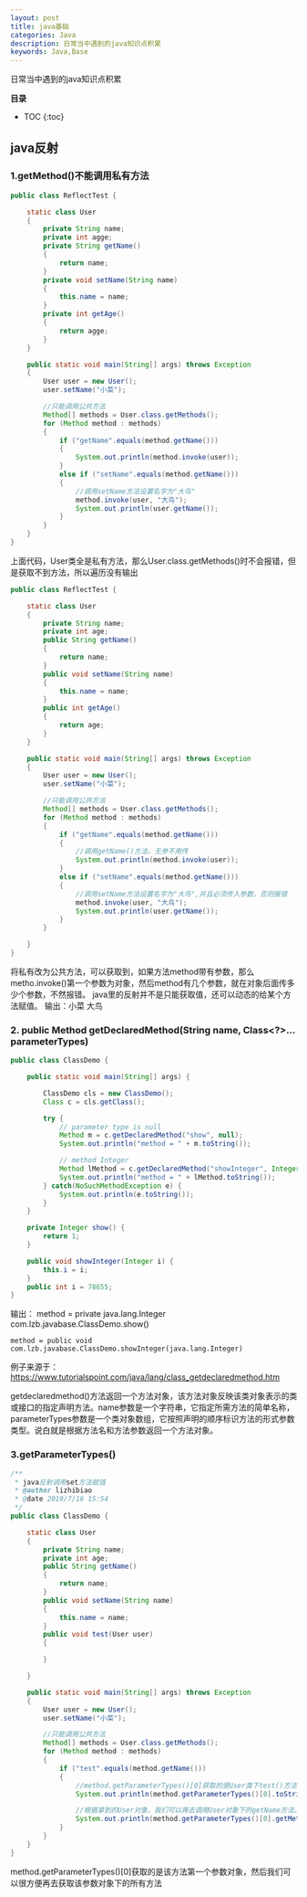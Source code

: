 ```yaml
---
layout: post
title: java基础
categories: Java
description: 日常当中遇到的java知识点积累
keywords: Java,Base
---
```


日常当中遇到的java知识点积累



**目录**

* TOC
{:toc}

## java反射

### 1.getMethod()不能调用私有方法

```java
public class ReflectTest {

    static class User
    {
        private String name;
        private int agge;
        private String getName()
        {
            return name;
        }
        private void setName(String name)
        {
            this.name = name;
        }
        private int getAge()
        {
            return agge;
        }
    }

    public static void main(String[] args) throws Exception
    {
        User user = new User();
        user.setName("小菜");

        //只能调用公共方法
        Method[] methods = User.class.getMethods();
        for (Method method : methods)
        {
            if ("getName".equals(method.getName()))
            {
                System.out.println(method.invoke(user));
            }
            else if ("setName".equals(method.getName()))
            {
                //调用setName方法设置名字为"大鸟"
                method.invoke(user, "大鸟");
                System.out.println(user.getName());
            }
        }
    }
}
```
上面代码，User类全是私有方法，那么User.class.getMethods()时不会报错，但是获取不到方法，所以遍历没有输出

```java
public class ReflectTest {

    static class User
    {
        private String name;
        private int age;
        public String getName()
        {
            return name;
        }
        public void setName(String name)
        {
            this.name = name;
        }
        public int getAge()
        {
            return age;
        }
    }

    public static void main(String[] args) throws Exception
    {
        User user = new User();
        user.setName("小菜");

        //只能调用公共方法
        Method[] methods = User.class.getMethods();
        for (Method method : methods)
        {
            if ("getName".equals(method.getName()))
            {
                //调用getName()方法，无参不用传
                System.out.println(method.invoke(user));
            }
            else if ("setName".equals(method.getName()))
            {
                //调用setName方法设置名字为"大鸟",并且必须传入参数，否则报错
                method.invoke(user, "大鸟");
                System.out.println(user.getName());
            }
        }

    }
}
```
将私有改为公共方法，可以获取到，如果方法method带有参数，那么metho.invoke()第一个参数为对象，然后method有几个参数，就在对象后面传多少个参数，不然报错。
java里的反射并不是只能获取值，还可以动态的给某个方法赋值。
输出：小菜  大鸟

### 2. public Method getDeclaredMethod(String name, Class<?>... parameterTypes)

```java
public class ClassDemo {

    public static void main(String[] args) {

        ClassDemo cls = new ClassDemo();
        Class c = cls.getClass();

        try {
            // parameter type is null
            Method m = c.getDeclaredMethod("show", null);
            System.out.println("method = " + m.toString());

            // method Integer
            Method lMethod = c.getDeclaredMethod("showInteger", Integer.class);
            System.out.println("method = " + lMethod.toString());
        } catch(NoSuchMethodException e) {
            System.out.println(e.toString());
        }
    }

    private Integer show() {
        return 1;
    }

    public void showInteger(Integer i) {
        this.i = i;
    }
    public int i = 78655;
}
```
输出：
	method = private java.lang.Integer com.lzb.javabase.ClassDemo.show()
	
	method = public void com.lzb.javabase.ClassDemo.showInteger(java.lang.Integer)
	
例子来源于：https://www.tutorialspoint.com/java/lang/class_getdeclaredmethod.htm

getdeclaredmethod()方法返回一个方法对象，该方法对象反映该类对象表示的类或接口的指定声明方法。name参数是一个字符串，它指定所需方法的简单名称，
parameterTypes参数是一个类对象数组，它按照声明的顺序标识方法的形式参数类型。说白就是根据方法名和方法参数返回一个方法对象。


### 3.getParameterTypes()

```java
/**
 * java反射调用set方法赋值
 * @author lizhibiao
 * @date 2019/7/16 15:54
 */
public class ClassDemo {

    static class User
    {
        private String name;
        private int age;
        public String getName()
        {
            return name;
        }
        public void setName(String name)
        {
            this.name = name;
        }
        public void test(User user)
        {

        }

    }

    public static void main(String[] args) throws Exception
    {
        User user = new User();
        user.setName("小菜");

        //只能调用公共方法
        Method[] methods = User.class.getMethods();
        for (Method method : methods)
        {
            if ("test".equals(method.getName()))
            {
                //method.getParameterTypes()[0]获取的是User类下test()方法第一个参数，该参数就是一个User对象
                System.out.println(method.getParameterTypes()[0].toString());

                //根据拿到的User对象，我们可以再去调用User对象下的getName方法，然后传入当前user对象进行反射调用
                System.out.println(method.getParameterTypes()[0].getMethod("getName").invoke(user));
            }
        }
    }
}
```

method.getParameterTypes()[0]获取的是该方法第一个参数对象，然后我们可以很方便再去获取该参数对象下的所有方法